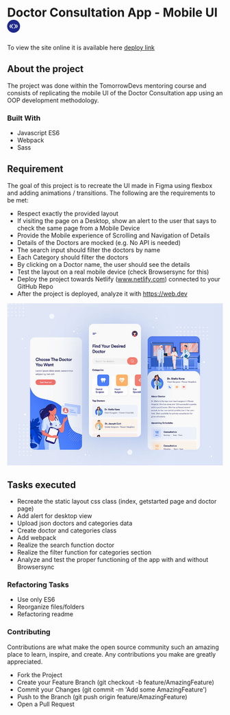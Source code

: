 

# Doctor Consultation App - Mobile UI <img src="./src/assets/images/td-logo.png" alt="td logo" width="30"/>
To view the site online it is available here [deploy link](https://doctor-consultation-app.netlify.app/)
## About the project
The project was done within the TomorrowDevs mentoring course and consists of replicating the mobile UI of the Doctor Consultation app using an OOP development methodology.

### Built With
- Javascript ES6
- Webpack
- Sass

## Requirement

The goal of this project is to recreate the UI made in Figma using flexbox and adding animations / transitions.
The following are the requirements to be met:
* Respect exactly the provided layout
* If visiting the page on a Desktop, show an alert to the user that says to check the same page from a Mobile Device
* Provide the Mobile experience of Scrolling and Navigation of Details
* Details of the Doctors are mocked (e.g. No API is needed)
* The search input should filter the doctors by name
* Each Category should filter the doctors
* By clicking on a Doctor name, the user should see the details
* Test the layout on a real mobile device (check Browsersync for this)
* Deploy the project towards Netlify (www.netlify.com) connected to your GitHub Repo
* After the project is deployed, analyze it with https://web.dev

![mobile ui](./src/assets/images/Doctor-Consultation-App-Free-Figma-UI-Kit.jpeg)

## Tasks executed
* Recreate the static layout css class (index, getstarted page and doctor page)
* Add alert for desktop view 
* Upload json doctors and categories data
* Create doctor and categories class
* Add webpack 
* Realize the search function doctor 
* Realize the filter function for categories section
* Analyze and test the proper functioning of the app with and without Browsersync

### Refactoring Tasks
* Use only ES6
* Reorganize files/folders
* Refactoring readme

### Contributing
Contributions are what make the open source community such an amazing place to learn, inspire, and create. Any contributions you make are greatly appreciated.

- Fork the Project
- Create your Feature Branch (git checkout -b feature/AmazingFeature)
- Commit your Changes (git commit -m 'Add some AmazingFeature')
- Push to the Branch (git push origin feature/AmazingFeature)
- Open a Pull Request
